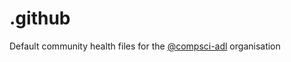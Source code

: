 # .github

Default community health files for the [@compsci-adl](https://github.com/compsci-adl/) organisation
